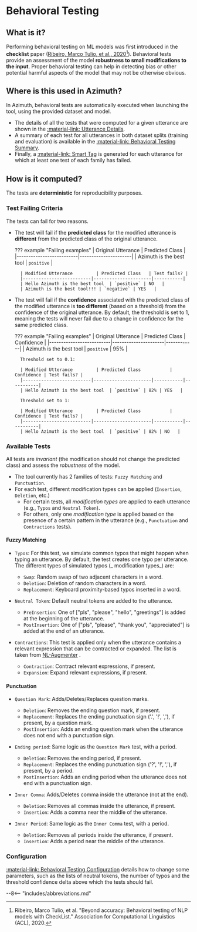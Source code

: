 # Behavioral Testing

## What is it?

Performing behavioral testing on ML models was first introduced in the **checklist** paper
([Ribeiro, Marco Tulio, et al., 2020](https://arxiv.org/abs/2005.04118)[^1]). Behavioral tests
provide an assessment of the model **robustness to small modifications to the input**. Proper
behavioral testing can help in detecting bias or other potential harmful aspects of the model that
may not be otherwise obvious.

## Where is this used in Azimuth?

In Azimuth, behavioral tests are automatically executed when launching the tool, using the provided
dataset and model.

* The details of all the tests that were computed for a given utterance are shown in the
  [:material-link: Utterance Details](../user-guide/exploration-space/utterance-details).
* A summary of each test for all utterances in both dataset splits (training and evaluation) is
  available in the
  [:material-link: Behavioral Testing Summary](../user-guide/behavioral-testing-summary.md).
* Finally, a [:material-link: Smart Tag](smart-tags.md) is generated for each utterance for which at
  least one test of each family has failed.

## How is it computed?

The tests are **deterministic** for reproducibility purposes.

### Test Failing Criteria

The tests can fail for two reasons.

* The test will fail if the **predicted class** for the modified utterance is **different** from the
  predicted class of the original utterance.

    ??? example "Failing examples"
        | Original Utterance       | Predicted Class      |
        |--------------------------|----------------------|
        | Azimuth is the best tool | `positive` |

        | Modified Utterance         | Predicted Class   | Test fails? |
        |--------------------------|----------------------|-----------|
        | Hello Azimuth is the best tool  | `positive` | NO   |
        | Azimuth is the best tool!!! | `negative` | YES   |

* The test will fail if the **confidence** associated with the predicted class of the modified
  utterance is **too different** (based on a threshold) from the confidence of the original
  utterance. By default, the threshold is set to 1, meaning the tests will never fail due to a
  change in confidence for the same predicted class.

    ??? example "Failing examples"
        | Original Utterance       | Predicted Class      | Confidence |
        |--------------------------|----------------------|------------|
        | Azimuth is the best tool | `positive` | 95% |

        Threshold set to 0.1:

        | Modified Utterance         | Predicted Class           | Confidence | Test fails? |
        |--------------------------|----------------------|-----------|-----------|
        | Hello Azimuth is the best tool  | `positive` | 82% | YES   |

        Threshold set to 1:

        | Modified Utterance         | Predicted Class           | Confidence | Test fails? |
        |--------------------------|----------------------|-----------|-----------|
        | Hello Azimuth is the best tool  | `positive` | 82% | NO   |

### Available Tests

All tests are _invariant_ (the modification should not change the predicted class) and assess the
_robustness_ of the model.

* The tool currently has 2 families of tests: `Fuzzy Matching` and `Punctuation`.
* For each test, different modification types can be applied (`Insertion`, `Deletion`, etc.)
    * For certain tests, all _modification types_ are applied to each utterance (e.g., `Typos` and
      `Neutral Token`).
    * For others, only one _modification type_ is applied based on the presence of a certain pattern
      in the utterance (e.g., `Punctuation` and `Contractions` tests).

#### Fuzzy Matching

* `Typos`: For this test, we simulate common typos that might happen when typing an utterance. By
  default, the test creates one typo per utterance. The different types of simulated typos (_
  modification types_) are:
    * `Swap`: Random swap of two adjacent characters in a word.
    * `Deletion`: Deletion of random characters in a word.
    * `Replacement`: Keyboard proximity-based typos inserted in a word.

* `Neutral Token`: Default neutral tokens are added to the utterance.
    * `PreInsertion`: One of ["pls", "please", "hello", "greetings"] is added at the beginning of
      the utterance.
    * `PostInsertion`: One of ["pls", "please", "thank you", "appreciated"] is added at the end of
      an utterance.

* `Contractions`: This test is applied only when the utterance contains a relevant expression that
  can be contracted or expanded. The list is taken from
  [NL-Augmenter](https://github.com/GEM-benchmark/NL-Augmenter/blob/main/transformations/contraction_expansions/transformation.py)
  .
    * `Contraction`: Contract relevant expressions, if present.
    * `Expansion`: Expand relevant expressions, if present.

#### Punctuation

* `Question Mark`: Adds/Deletes/Replaces question marks.
    * `Deletion`: Removes the ending question mark, if present.
    * `Replacement`: Replaces the ending punctuation sign ('.', '!', ','), if present, by a question
      mark.
    * `PostInsertion`: Adds an ending question mark when the utterance does not end with a
      punctuation sign.

* `Ending period`: Same logic as the `Question Mark` test, with a period.
    * `Deletion`: Removes the ending period, if present.
    * `Replacement`: Replaces the ending punctuation sign ('?', '!', ','), if present, by a period.
    * `PostInsertion`: Adds an ending period when the utterance does not end with a punctuation
      sign.

* `Inner Comma`: Adds/Deletes comma inside the utterance (not at the end).
    * `Deletion`: Removes all commas inside the utterance, if present.
    * `Insertion`: Adds a comma near the middle of the utterance.

* `Inner Period`: Same logic as the `Inner Comma` test, with a period.
    * `Deletion`: Removes all periods inside the utterance, if present.
    * `Insertion`: Adds a period near the middle of the utterance.

### Configuration

[:material-link: Behavioral Testing Configuration](../reference/configuration/analyses/behavioral_testing.md)
details how to change some parameters, such as the lists of neutral tokens, the number of typos and
the threshold confidence delta above which the tests should fail.

[^1]: Ribeiro, Marco Tulio, et al. "Beyond accuracy: Behavioral testing of NLP models with
CheckList." Association for Computational Linguistics (ACL), 2020.

--8<-- "includes/abbreviations.md"
